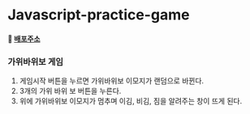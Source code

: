 # Javascript-practice-game


#### **📎 [배포주소](https://blissful-archimedes-8c0e0c.netlify.app)**

### 가위바위보 게임

1. 게임시작 버튼을 누르면 가위바위보 이모지가 랜덤으로 바뀐다.
2. 3개의 가위 바위 보 버튼을 누른다.
3. 위에 가위바위보 이모지가 멈추며 이김, 비김, 짐을 알려주는 창이 뜨게 된다.

